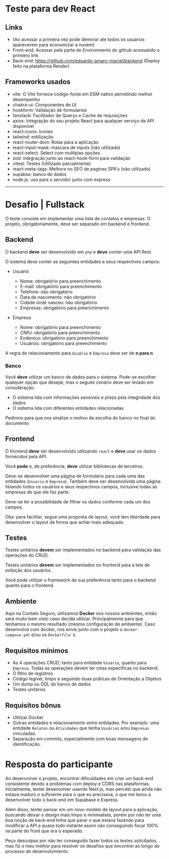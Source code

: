 # Teste para dev React

## Links 
- (Ao acessar a primeira vez pode demorar ate todos os usuarios aparecerem para economizar a nuvem)
- Front-end: Acessar pela parte de Environments do github acessando o primiero link
- Back-end: https://github.com/eduardo-amaro-maciel/backend (Deploy feito na plataforma Render)

## Frameworks usados 
- vite: O Vite fornece código-fonte em ESM nativo permitindo melhor desempenho
- chakra-ui: Componentes de UI
- hookform: Validação de formularios
- tanstack: Facilitador de Querys e Cache de requisições
- axios: Integração do seu projeto React para qualquer serviço de API disponível
- react-icons: Icones
- tailwind: estilização
- react-router-dom: Rotas para a aplicação
- react-input-mask: mascara de inputs (não utilizado)
- react-select: Select com multiplas opções
- zod: integração junto ao react-hook-form para validação
- vitest: Testes (Utilizado parcialmente)
- react-meta-tags: Melhora no SEO de paginas SPA's (não utilizado)
- supabse: banco de dados
- node.js: uso para o servidor junto com express

<hr>

# Desafio | Fullstack

O teste consiste em implementar uma lista de contatos e empresas. O projeto, obrigatoriamente, deve ser separado em backend e frontend.

## Backend

O backend **deve** ser desenvolvido em `php` e **deve** conter uma API Rest.

O sistema deve conter as seguintes entidades e seus respectivos campos:

- Usuário
    - Nome: obrigatório para preenchimento
    - E-mail: obrigatório para preenchimento
    - Telefone: não obrigatório
    - Data de nascimento: não obrigatório
    - Cidade onde nasceu: não obrigatório
    - Empresas: obrigatório para preenchimento

- Empresa
    - Nome: obrigatório para preenchimento
    - CNPJ: obrigatório para preenchimento
    - Endereço: obrigatório para preenchimento
    - Usuários: obrigatório para preenchimento

A regra de relacionamento para `Usuário` e `Empresa` deve ser de __n para n__

### Banco
Você **deve** utilizar um banco de dados para o sistema. Pode-se escolher qualquer opção que desejar, mas o seguite cenário deve ser levado em consideração:
- O sistema lida com informações sensíveis e preza pela integridade dos dados
- O sistema lida com diferentes entidades relacionadas

Pedimos para que nos sinalize o motivo da escolha do banco no final do documento


## Frontend
O frontend **deve** ser desenvolvido utilizando `react` e **deve** usar os dados fornecidos pela API.

Você **pode** e, de preferência, **deve** utilizar bibliotecas de terceiros.

Deve-se desenvolver uma página de formulário para cada uma das entidades (`Usuario` e `Empresa`). Também deve ser desenvolvida uma página listando todos os usuários e seus respectivos campos, inclusive todas as empresas de que ele faz parte.

Deve-se ter a possibilidade de filtrar os dados conforme cada um dos campos.

Obs: para facilitar, segue uma proposta de layout, você tem liberdade para desenvolver o layout da forma que achar mais adequado.

## Testes
Testes unitários **devem** ser implementados no backend para validação das operações do CRUD.

Testes unitários **devem** ser implementados no frontend para a tela de exibição dos usuários.

Você pode utilizar o framework de sua preferência tanto para o backend quanto para o frontend.

## Ambiente
Aqui na Contato Seguro, utilizamos __Docker__ nos nossos ambientes, então será muito bem visto caso decida utilizar. Principalmente para que tenhamos o mesmo resultado (mesma configuração de ambiente). Caso desenvolva com docker, nos envie junto com o projeto o `docker-compose.yml` e/ou os `Dockerfile´`s.

## Requisitos mínimos
- As 4 operações CRUD, tanto para entidade `Usuário`, quanto para `Empresa`. Todas as operações devem ter rotas específicas no backend.
- O filtro de registros
- Código legível, limpo e seguindo boas práticas de Orientação a Objetos
- Um dump ou DDL do banco de dados
- Testes unitários

## Requisitos bônus
- Utilizar Docker
- Outras entidades e relacionamento entre entidades. Por exemplo: uma entidade `Relatos` ou `Atividades` que tenha `Usuários` e/ou `Empresas` vinculadas.
- Separação em commits, especialmente com boas mensagens de identificação.

# Resposta do participante
Ao desenvolver o projeto, encontrei dificuldades em criar um back-end consistente devido a problemas com deploy e CORS nas plataformas. Inicialmente, tentei desenvolver usando Next.js, mas percebi que ainda não estava maduro o suficiente para o que eu precisava, o que me levou a desenvolver todo o back-end em Supabase e Express.

Além disso, tentei pensar em um novo modelo de layout para a aplicação, buscando deixar o design mais limpo e minimalista, porém por não ter uma boa noção de back-end tinha que parar o que estava fazendo para modificar a API a quase todo instante assim não conseguindo focar 100% na parte do front que era o esperado.

Peço desculpas por não ter conseguido fazer todos os testes solicitados, mas fiz o meu melhor para resolver os desafios que encontrei ao longo do processo de desenvolvimento.
